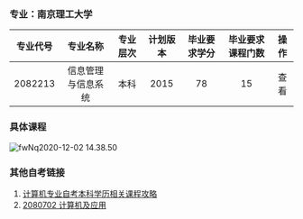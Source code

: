 ### 专业：南京理工大学

| 专业代号 |      专业名称      | 专业层次 | 计划版本 | 毕业要求学分 | 毕业要求课程门数 |            操作             |
| :------: | :----------------: | :------: | :------: | :----------: | :--------------: | :-------------------------: |
| 2082213  | 信息管理与信息系统 |   本科   |   2015   |      78      |        15        | 查看 |



### 具体课程

![fwNq2020-12-02 14.38.50](http://cdn.javayanglei.icu/uPic/fwNq2020-12-02%2014.38.50.jpg)



### 其他自考链接
1. [计算机专业自考本科学历相关课程攻略](https://github.com/juicy0range/zikao-CS-Courses)
2. [2080702 计算机及应用](https://github.com/Zhouxuan-C/self-study_examination)